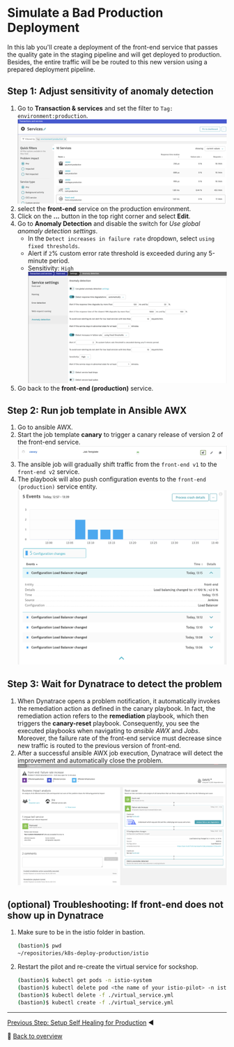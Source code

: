 # Simulate a Bad Production Deployment

In this lab you'll create a deployment of the front-end service that passes the quality gate in the staging pipeline and will get deployed to production. Besides, the entire traffic will be be routed to this new version using a prepared deployment pipeline. 
  
## Step 1: Adjust sensitivity of anomaly detection

1. Go to **Transaction & services** and set the filter to `Tag: environment:production`.
![service-filter-tag](../assets/service-filter-tag.png)
1. select the **front-end** service on the production environment.
1. Click on the **...** button in the top right corner and select **Edit**.
1. Go to **Anomaly Detection** and disable the switch for *Use global anomaly detection settings*.
    * In the `Detect increases in failure rate` dropdown, select `using fixed thresholds`.
    * Alert if `2`% custom error rate threshold is exceeded during any 5-minute period.
    * Sensitivity: `High`
![front-end-anomaly](../assets/front-end-anomaly.png)
1. Go back to the **front-end (production)** service.

## Step 2: Run job template in Ansible AWX

1. Go to ansible AWX.
1. Start the job template **canary** to trigger a canary release of version 2 of the front-end service.
![trigger-canary](../assets/trigger-canary.png)
1. The ansible job will gradually shift traffic from the `front-end v1` to the `front-end v2` service.
1. The playbook will also push configuration events to the `front-end (production)` service entity.
![dynatrace-resolved-problem](../assets/dynatrace-front-end-events.png)

## Step 3: Wait for Dynatrace to detect the problem

1. When Dynatrace opens a problem notification, it automatically invokes the remediation action as defined in the canary playbook. In fact, the remediation action refers to the **remediation** playbook, which then triggers the **canary-reset** playbook. Consequently, you see the executed playbooks when navigating to *ansible AWX* and *Jobs*. Moreover, the failure rate of the front-end service must decrease since new traffic is routed to the previous version of front-end.
1. After a successful ansible AWX job execution, Dynatrace will detect the improvement and automatically close the problem.
![dynatrace-resolved-problem](../assets/dynatrace-resolved-problem.png)

## (optional) Troubleshooting: If front-end does not show up in Dynatrace

1. Make sure to be in the istio folder in bastion.

    ```bash
    (bastion)$ pwd
    ~/repositories/k8s-deploy-production/istio
    ```

1. Restart the pilot and re-create the virtual service for sockshop.

   ```bash
   (bastion)$ kubectl get pods -n istio-system
   (bastion)$ kubectl delete pod <the name of your istio-pilot> -n istio-system
   (bastion)$ kubectl delete -f ./virtual_service.yml
   (bastion)$ kubectl create -f ./virtual_service.yml
   ```

---
[Previous Step: Setup Self Healing for Production](../03_Setup_Self_Healing_for_Production) :arrow_backward:

:arrow_up_small: [Back to overview](../)
